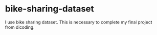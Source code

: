 # bike-sharing-dataset
I use bike sharing dataset. This is necessary to complete my final project from dicoding.
